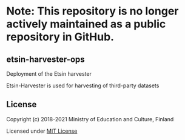 # Note: This repository is no longer actively maintained as a public repository in GitHub.

## etsin-harvester-ops
Deployment of the Etsin harvester

Etsin-Harvester is used for harvesting of third-party datasets

License
-------
Copyright (c) 2018-2021 Ministry of Education and Culture, Finland

Licensed under [MIT License](LICENSE)
